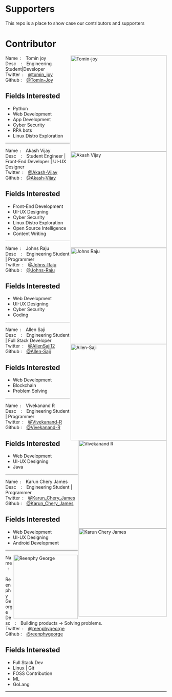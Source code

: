 # Supporters

This repo is a place to show case our contributors and supporters

<!-- Instructions -->
<!-- copy the template code and add your details -->
<!-- template -->
<!--
<div>
<img align="right" src="your image link" title="your name" height="300" width="">
Name&ensp;:&emsp;Your Name<br>
Desc&emsp;:&emsp;Details<br>
Twitter&ensp;:&emsp;<a href="Your twitter profile link">Your twitter user name</a> <br>
Github :&emsp;<a href="your github profile link">Github user name</a><br>
<h2>Fields Interested</h2>
<ul>
<li>interest 1</li>
<li>interest 2</li>
</ul>
</div>
<hr>
 -->

# Contributor

<div>
<img align="right" src="https://avatars.githubusercontent.com/u/67215154?s=400&u=05e0216ffcbf4984b8c5ffb9f80fa2def979aa07&v=4" title="Tomin-joy" height="300" width="300" >
Name&ensp;:&emsp;Tomin joy<br>
Desc&emsp;:&emsp;Engineering Student|Developer<br>
Twitter&ensp;:&emsp;<a href="https://twitter.com/tomin_joy">@tomin_joy</a> <br>
Github :&emsp;<a href="https://github.com/Tomin-Joy">@Tomin-Joy</a><br>
<h2>Fields Interested</h2>
<ul>
<li>Python</li>
<li>Web Development</li>
<li>App Development</li>
<li>Cyber Security</li>
<li>RPA bots</li>
<li>Linux Distro Exploration</li>
</ul>
</div>
<hr>

<div>
<img align="right" src="https://avatars.githubusercontent.com/u/75192403?s=400&u=abef41a702b6e094e9642ec5ca7011cf032d0ed1&v=4" title="Akash Vijay" height="300" width="300">
Name&ensp;:&emsp;Akash Vijay<br>
Desc&emsp;:&emsp;Student Engineer | Front-End Developer | UI-UX Designer<br>
Twitter&ensp;:&emsp;<a href="https://twitter.com/AkashVi43183447">@Akash-Vijay</a> <br>
Github :&emsp;<a href="https://github.com/Akash-Vijay">@Akash-Vijay</a><br>
<h2>Fields Interested</h2>
<ul>
<li>Front-End Development</li>
<li>UI-UX Designing</li>
<li>Cyber Security</li>
<li>Linux Distro Exploration</li>
<li>Open Source Intelligence</li>
<li>Content Writing</li>
</ul>
</div>
<hr>

<div>
<img align="right" src="https://avatars.githubusercontent.com/u/83854933?v=4" title="Johns Raju" height="300" width="300">
Name&ensp;:&emsp;Johns Raju<br>
Desc&emsp;:&emsp;Engineering Student | Programmer<br>
Twitter&ensp;:&emsp;<a href="https://twitter.com/johns_raju">@Johns-Raju</a> <br>
Github :&emsp;<a href="https://github.com/JOHNSRAJU">@Johns-Raju</a><br>
<h2>Fields Interested</h2>
<ul>
<li>Web Development</li>
<li>UI-UX Designing</li>
<li>Cyber Security</li>
<li>Coding</li>
</ul>
</div>
<hr>

<div>
<img align="right" src="https://avatars.githubusercontent.com/u/83496985?v=4" title="Allen-Saji" height="300" width="300" >
Name&ensp;:&emsp;Allen Saji<br>
Desc&emsp;:&emsp;Engineering Student | Full Stack Developer<br>
Twitter&ensp;:&emsp;<a href="https://twitter.com/AllenSaji12">@AllenSaji12</a> <br>
Github :&emsp;<a href="https://github.com/Allen-Saji">@Allen-Saji</a><br>
<h2>Fields Interested</h2>
<ul>
<li>Web Development</li>
<li>Blockchain</li>
<li>Problem Solving</li> 
</ul>
</div>
<hr>

<div>
<img align="right" src="https://avatars.githubusercontent.com/u/75977224?v=4" title="Vivekanand R" height="275" width="275">
Name&ensp;:&emsp;Vivekanand R<br>
Desc&emsp;:&emsp;Engineering Student | Programmer<br>
Twitter&ensp;:&emsp;<a href="https://twitter.com/VivekanandR1">@Vivekanand-R</a> <br>
Github :&emsp;<a href="https://github.com/vivek-unni">@Vivekanand-R</a><br>
<h2>Fields Interested</h2>
<ul>
<li>Web Development</li>
<li>UI-UX Designing</li>
<li>Java</li>
</ul>
</div>
<hr>

<div>
<img align="right" src="https://avatars.githubusercontent.com/u/83808984?v=4" title="Karun Chery James" height="275" width="275">
Name&ensp;:&emsp;Karun Chery James<br>
Desc&emsp;:&emsp;Engineering Student | Programmer<br>
Twitter&ensp;:&emsp;<a href="https://twitter.com/KarunCheryJames">@Karun_Chery_James</a> <br>
Github :&emsp;<a href="https://github.com/Karuncj">@Karun_Chery_James</a><br>
<h2>Fields Interested</h2>
<ul>
<li>Web Development</li>
<li>UI-UX Designing</li>
<li>Android Development</li>
</ul>
</div>
<hr>

<div>
<img align="right" src="https://avatars.githubusercontent.com/u/79626816?s=400&u=3cd2e6d9e6cfb9a70b99d9b0a8dbde9be02b49a1&v=4" title="Reenphy George" height="200" width="200">
Name&ensp;:&emsp;Reenphy George<br>
Desc&emsp;:&emsp;Building products -> Solving problems. <br>
Twitter&ensp;:&emsp;<a href="https://twitter.com/reenphygeorge">@reenphygeorge</a> <br>
Github :&emsp;<a href="https://github.com/reenphygeorge">@reenphygeorge</a><br>
<h2>Fields Interested</h2>
<ul>
<li>Full Stack Dev</li>
<li>Linux | Git</li>
<li>FOSS Contribution</li>
<li>ML</li>
<li>GoLang</li>
</ul>
</div>
<hr>
<!-- Paste your details above this comment -->
